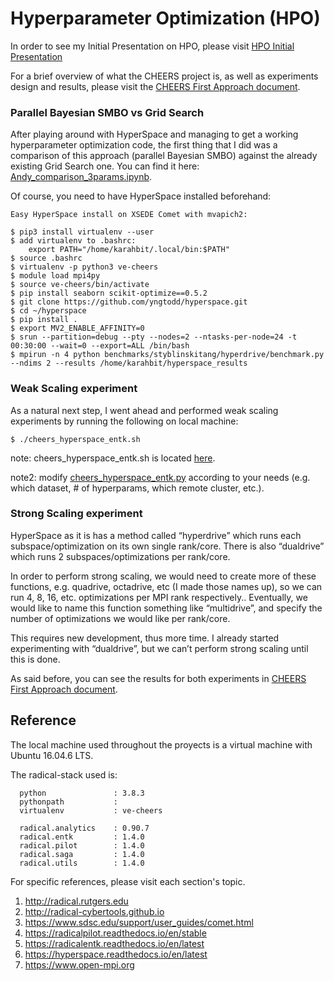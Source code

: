 # Hyperparameter Optimization (HPO)

In order to see my Initial Presentation on HPO, please visit [HPO Initial Presentation](https://docs.google.com/presentation/d/12yYCymB0-m4qGEPdgg0XKipuziSUmEoVhI32XXhDOtc/edit?usp=sharing)

For a brief overview of what the CHEERS project is, as well as experiments design and results, please visit the [CHEERS First Approach document](https://github.com/radical-group/koubbe/blob/master/HPO/CHEERS/docs/First%20approach.pdf).

### Parallel Bayesian SMBO vs Grid Search

After playing around with HyperSpace and managing to get a working hyperparameter optimization code, the first thing that I did was a comparison of this approach (parallel Bayesian SMBO) against the already existing Grid Search one. You can find it here: [Andy_comparison_3params.ipynb](https://github.com/radical-group/koubbe/blob/master/HPO/CHEERS/hyperparams-opt/code/NIRONE2-5/Andy_comparison_3params.ipynb).

Of course, you need to have HyperSpace installed beforehand:

```
Easy HyperSpace install on XSEDE Comet with mvapich2:

$ pip3 install virtualenv --user
$ add virtualenv to .bashrc:
	export PATH="/home/karahbit/.local/bin:$PATH"
$ source .bashrc
$ virtualenv -p python3 ve-cheers
$ module load mpi4py
$ source ve-cheers/bin/activate
$ pip install seaborn scikit-optimize==0.5.2
$ git clone https://github.com/yngtodd/hyperspace.git
$ cd ~/hyperspace
$ pip install .
$ export MV2_ENABLE_AFFINITY=0
$ srun --partition=debug --pty --nodes=2 --ntasks-per-node=24 -t 00:30:00 --wait=0 --export=ALL /bin/bash
$ mpirun -n 4 python benchmarks/styblinskitang/hyperdrive/benchmark.py --ndims 2 --results /home/karahbit/hyperspace_results
```

### Weak Scaling experiment

As a natural next step, I went ahead and performed weak scaling experiments by running the following on local machine:

```
$ ./cheers_hyperspace_entk.sh
```

note: cheers_hyperspace_entk.sh is located [here](https://github.com/radical-group/koubbe/blob/master/HPO/CHEERS/hyperparams-opt/code/NIRONE2-5/cheers_hyperspace_entk.sh).

note2: modify [cheers_hyperspace_entk.py](https://github.com/radical-group/koubbe/blob/master/HPO/CHEERS/hyperparams-opt/code/NIRONE2-5/cheers_hyperspace_entk.py) according to your needs (e.g. which dataset, # of hyperparams, which remote cluster, etc.).

### Strong Scaling experiment

HyperSpace as it is has a method called “hyperdrive” which runs each subspace/optimization on its own single rank/core. There is also “dualdrive” which runs 2 subspaces/optimizations per rank/core.

In order to perform strong scaling, we would need to create more of these functions, e.g. quadrive, octadrive, etc (I made those names up), so we can run 4, 8, 16, etc. optimizations per MPI rank respectively.. Eventually, we would like to name this function something like “multidrive”, and specify the number of optimizations we would like per rank/core.

This requires new development, thus more time. I already started experimenting with “dualdrive”, but we can’t perform strong scaling until this is done.

As said before, you can see the results for both experiments in [CHEERS First Approach document](https://github.com/radical-group/koubbe/blob/master/HPO/CHEERS/docs/First%20approach.pdf).

## Reference

The local machine used throughout the proyects is a virtual machine with Ubuntu 16.04.6 LTS. 

The radical-stack used is:
```
  python               : 3.8.3
  pythonpath           : 
  virtualenv           : ve-cheers

  radical.analytics    : 0.90.7
  radical.entk         : 1.4.0
  radical.pilot        : 1.4.0
  radical.saga         : 1.4.0
  radical.utils        : 1.4.0
 ```

For specific references, please visit each section's topic.

 1. http://radical.rutgers.edu
 2. http://radical-cybertools.github.io
 3. https://www.sdsc.edu/support/user_guides/comet.html
 4. https://radicalpilot.readthedocs.io/en/stable
 5. https://radicalentk.readthedocs.io/en/latest
 6. https://hyperspace.readthedocs.io/en/latest
 7. https://www.open-mpi.org